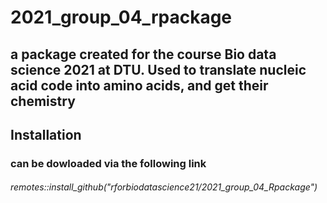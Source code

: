 # 2021_group_04_rpackage
## a package created for the course Bio data science 2021 at DTU. Used to translate nucleic acid code into amino acids, and get their chemistry

## Installation
### can be dowloaded via the following link
###### remotes::install_github("rforbiodatascience21/2021_group_04_Rpackage")

